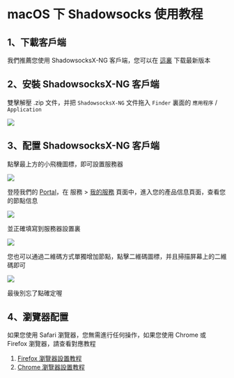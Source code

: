# macOS 下 Shadowsocks 使用教程

## 1、下載客戶端

我們推薦您使用 ShadowsocksX-NG 客戶端，您可以在 [這裏](https://github.com/shadowsocks/ShadowsocksX-NG/releases/) 下载最新版本

## 2、安裝 ShadowsocksX-NG 客戶端

雙擊解壓 .zip 文件，并把 `ShadowsocksX-NG` 文件拖入 `Finder` 裏面的 `應用程序` / `Application`

![](https://ooo.0o0.ooo/2017/05/23/59230e041b8ab.png)

## 3、配置 ShadowsocksX-NG 客戶端

點擊最上方的小飛機圖標，即可設置服務器

![](https://ooo.0o0.ooo/2017/05/23/592311b8f1a8d.png)

登陸我們的 [Portal](https://portal.shadowsocks.to/)，在 服務 > [我的服務](https://portal.shadowsocks.to/clientarea.php?action=services) 頁面中，進入您的產品信息頁面，查看您的節點信息

![](https://i.loli.net/2017/11/02/59fa820b000dd.png)

並正確填寫到服務器設置裏

![](https://i.loli.net/2017/11/02/59fa820b1d2ca.png)

您也可以通過二維碼方式單獨增加節點，點擊二維碼圖標，并且掃描屏幕上的二維碼即可

![](https://ooo.0o0.ooo/2017/07/27/597a0c3e8ae75.jpg)

最後別忘了點確定喔

## 4、瀏覽器配置

如果您使用 Safari 瀏覽器，您無需進行任何操作，如果您使用 Chrome 或 Firefox 瀏覽器，請查看對應教程

1. [Firefox 瀏覽器設置教程](https://github.com/Shadowsocks-Wiki/shadowsocks/blob/master/7-1-firefox-settings.md)
2. [Chrome 瀏覽器設置教程](https://github.com/Shadowsocks-Wiki/shadowsocks/blob/master/7-2-chrome-settings.md)
